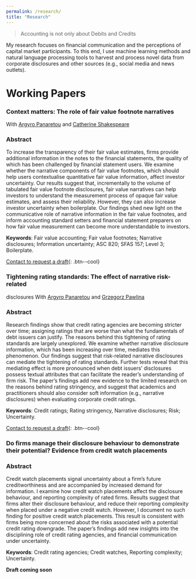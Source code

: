 ```yaml
---
permalink: /research/
title: "Research"
---
```


> Accounting is not only about Debits and Credits

My research focuses on financial communication and the perceptions of capital market participants. To this end, I use machine learning methods and natural language processing tools to harvest and process novel data from corporate disclosures and other sources (e.g., social media and news outlets).
# Working Papers

### Context matters: The role of fair value footnote narratives
With [Argyro Panaretou](https://www.lancaster.ac.uk/lums/people/argyro-panaretou) and [Catherine Shakespeare](https://michiganross.umich.edu/faculty-research/faculty/cathy-shakespeare)
### Abstract

To increase the transparency of their fair value estimates, firms provide additional information in the notes to the financial statements, the quality of which has been challenged by financial statement users. We examine whether the narrative components of fair value footnotes, which should help users contextualise quantitative fair value information, affect investor uncertainty. Our results suggest that, incrementally to the volume of tabulated fair value footnote disclosures, fair value narratives can help investors to understand the measurement process of opaque fair value estimates, and assess their reliability. However, they can also increase investor uncertainty when boilerplate. Our findings shed new light on the communicative role of narrative information in the fair value footnotes, and inform accounting standard setters and financial statement preparers on how fair value measurement can become more understandable to investors.

**Keywords**: Fair value accounting; Fair value footnotes; Narrative disclosures; Information uncertainty; ASC 820; SFAS 157; Level 3; Boilerplate.

[Contact to request a draft](mailto:d.kanelis1@lancaster.ac.uk){: .btn--cool}

### Tightening rating standards: The effect of narrative risk-related
disclosures
With [Argyro Panaretou](https://www.lancaster.ac.uk/lums/people/argyro-panaretou) and [Grzegorz Pawlina](https://www.lancaster.ac.uk/lums/people/grzegorz-pawlina)
### Abstract

Research findings show that credit rating agencies are becoming stricter over time; assigning ratings that are worse than what the fundamentals of debt issuers can justify. The reasons behind this tightening of rating standards are largely unexplored. We examine whether narrative disclosure information, which has been increasing over time, mediates this phenomenon. Our findings suggest that risk-related narrative disclosures can mediate the tightening of rating standards. Further tests reveal that this mediating effect is more pronounced when debt issuers’ disclosures possess textual attributes that can facilitate the reader’s understanding of firm risk. The paper’s findings add new evidence to the limited research on the reasons behind rating stringency, and suggest that academics and practitioners should also consider soft information (e.g., narrative disclosures) when evaluating corporate credit ratings.

**Keywords**: Credit ratings; Rating stringency, Narrative disclosures; Risk; Uncertainty.

[Contact to request a draft](mailto:d.kanelis1@lancaster.ac.uk){: .btn--cool}

### Do firms manage their disclosure behaviour to demonstrate their potential? Evidence from credit watch placements
 
### Abstract

Credit watch placements signal uncertainty about a firm’s future creditworthiness and are accompanied by increased demand for information. I examine how credit watch placements affect the disclosure behaviour, and reporting complexity of rated firms. Results suggest that firms alter their disclosure behaviour, and reduce their reporting complexity when placed under a negative credit watch. However, I document no such finding for positive credit watch placements. This result is consistent with firms being more concerned about the risks associated with a potential credit rating downgrade. The paper’s findings add new insights into the disciplining role of credit rating agencies, and financial communication under uncertainty.

**Keywords**: Credit rating agencies; Credit watches, Reporting complexity; Uncertainty.

**Draft coming soon**
 
